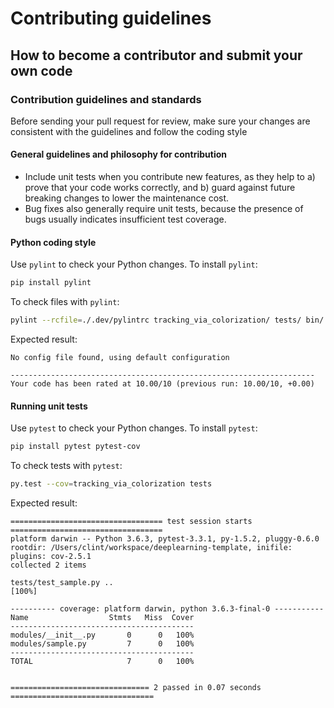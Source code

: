 # Contributing guidelines

## How to become a contributor and submit your own code

### Contribution guidelines and standards

Before sending your pull request for review, make sure your changes are consistent with the guidelines and follow the coding style

#### General guidelines and philosophy for contribution

* Include unit tests when you contribute new features, as they help to a) prove that your code works correctly, and b) guard against future breaking changes to lower the maintenance cost.
* Bug fixes also generally require unit tests, because the presence of bugs usually indicates insufficient test coverage.


#### Python coding style
Use `pylint` to check your Python changes. To install `pylint`:

```bash
pip install pylint
```

To check files with `pylint`:

```bash
pylint --rcfile=./.dev/pylintrc tracking_via_colorization/ tests/ bin/
```

Expected result:
```
No config file found, using default configuration

--------------------------------------------------------------------
Your code has been rated at 10.00/10 (previous run: 10.00/10, +0.00)
```

#### Running unit tests
Use `pytest` to check your Python changes. To install `pytest`:

```bash
pip install pytest pytest-cov
```

To check tests with `pytest`: 

```bash
py.test --cov=tracking_via_colorization tests
```
Expected result:

```
================================== test session starts ==================================
platform darwin -- Python 3.6.3, pytest-3.3.1, py-1.5.2, pluggy-0.6.0
rootdir: /Users/clint/workspace/deeplearning-template, inifile:
plugins: cov-2.5.1
collected 2 items

tests/test_sample.py ..                                                           [100%]

---------- coverage: platform darwin, python 3.6.3-final-0 -----------
Name                  Stmts   Miss  Cover
-----------------------------------------
modules/__init__.py       0      0   100%
modules/sample.py         7      0   100%
-----------------------------------------
TOTAL                     7      0   100%


=============================== 2 passed in 0.07 seconds ================================
```
